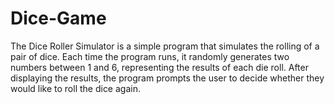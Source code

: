 # Dice-Game
The Dice Roller Simulator is a simple program that simulates the rolling of a pair of dice. Each time the program runs, it randomly generates two numbers between 1 and 6, representing the results of each die roll. After displaying the results, the program prompts the user to decide whether they would like to roll the dice again.

